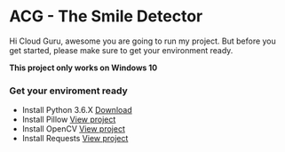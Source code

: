 # ACG - The Smile Detector

Hi Cloud Guru, awesome you are going to run my project. But before you get started, please make sure to get your environment ready.

**This project only works on Windows 10**

### Get your enviroment ready

- Install Python 3.6.X [Download](https://www.python.org/downloads/release/python-369/)
- Install Pillow [View project](https://pypi.org/project/Pillow/)
- Install OpenCV [View project](https://pypi.org/project/opencv-python/)
- Install Requests [View project](https://pypi.org/project/requests/)

